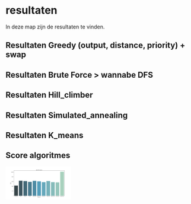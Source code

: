 # resultaten

In deze map zijn de resultaten te vinden.

## Resultaten Greedy (output, distance, priority) + swap


## Resultaten Brute Force > wannabe DFS


## Resultaten Hill_climber


## Resultaten Simulated_annealing


## Resultaten K_means

## Score algoritmes
<img src="https://github.com/broekm006/SmartGrid/blob/master/resultaten/visualisaties/all_algorithms.png" height="20%" width="35%"/>


